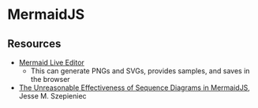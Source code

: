 # MermaidJS

## Resources

- [Mermaid Live Editor](https://mermaid.live/)
  - This can generate PNGs and SVGs, provides samples, and saves in the browser
- [The Unreasonable Effectiveness of Sequence Diagrams in
    MermaidJS](https://jessems.com/posts/2023-07-22-the-unreasonable-effectiveness-of-sequence-diagrams-in-mermaidjs), Jesse M. Szepieniec
